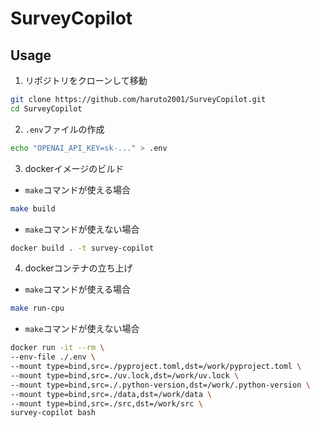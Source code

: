 # SurveyCopilot



## Usage

1. リポジトリをクローンして移動

```bash
git clone https://github.com/haruto2001/SurveyCopilot.git
cd SurveyCopilot
```


2. `.env`ファイルの作成

```bash
echo "OPENAI_API_KEY=sk-..." > .env
```


3. dockerイメージのビルド

- `make`コマンドが使える場合

```bash
make build
```

- `make`コマンドが使えない場合

```bash
docker build . -t survey-copilot
```


4. dockerコンテナの立ち上げ

- `make`コマンドが使える場合

```bash
make run-cpu
```

- `make`コマンドが使えない場合

```bash
docker run -it --rm \
--env-file ./.env \
--mount type=bind,src=./pyproject.toml,dst=/work/pyproject.toml \
--mount type=bind,src=./uv.lock,dst=/work/uv.lock \
--mount type=bind,src=./.python-version,dst=/work/.python-version \
--mount type=bind,src=./data,dst=/work/data \
--mount type=bind,src=./src,dst=/work/src \
survey-copilot bash
```
